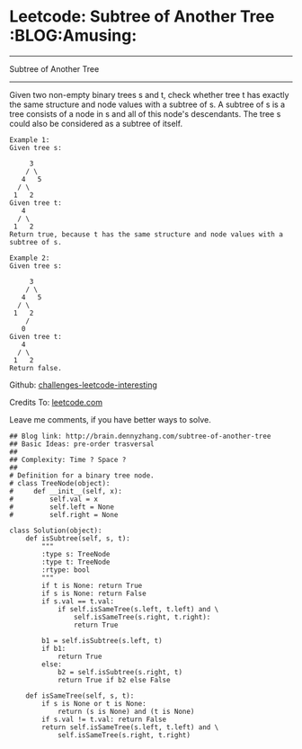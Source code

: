 # Leetcode: Subtree of Another Tree     :BLOG:Amusing:


---

Subtree of Another Tree  

---

Given two non-empty binary trees s and t, check whether tree t has exactly the same structure and node values with a subtree of s. A subtree of s is a tree consists of a node in s and all of this node's descendants. The tree s could also be considered as a subtree of itself.  

    Example 1:
    Given tree s:
    
         3
        / \
       4   5
      / \
     1   2
    Given tree t:
       4 
      / \
     1   2
    Return true, because t has the same structure and node values with a subtree of s.

    Example 2:
    Given tree s:
    
         3
        / \
       4   5
      / \
     1   2
        /
       0
    Given tree t:
       4
      / \
     1   2
    Return false.

Github: [challenges-leetcode-interesting](https://github.com/DennyZhang/challenges-leetcode-interesting/tree/master/subtree-of-another-tree)  

Credits To: [leetcode.com](https://leetcode.com/problems/subtree-of-another-tree/description/)  

Leave me comments, if you have better ways to solve.  

    ## Blog link: http://brain.dennyzhang.com/subtree-of-another-tree
    ## Basic Ideas: pre-order trasversal
    ##
    ## Complexity: Time ? Space ?
    ##
    # Definition for a binary tree node.
    # class TreeNode(object):
    #     def __init__(self, x):
    #         self.val = x
    #         self.left = None
    #         self.right = None
    
    class Solution(object):
        def isSubtree(self, s, t):
            """
            :type s: TreeNode
            :type t: TreeNode
            :rtype: bool
            """
            if t is None: return True
            if s is None: return False
            if s.val == t.val:
                if self.isSameTree(s.left, t.left) and \
                    self.isSameTree(s.right, t.right):
                    return True
    
            b1 = self.isSubtree(s.left, t)
            if b1:
                return True
            else:
                b2 = self.isSubtree(s.right, t)
                return True if b2 else False
    
        def isSameTree(self, s, t):
            if s is None or t is None:
                return (s is None) and (t is None)
            if s.val != t.val: return False
            return self.isSameTree(s.left, t.left) and \
                self.isSameTree(s.right, t.right)